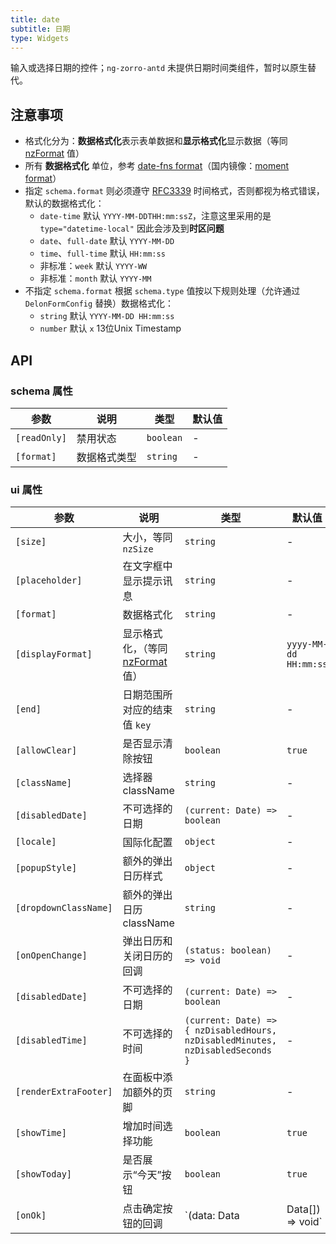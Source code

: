 ```yaml
---
title: date
subtitle: 日期
type: Widgets
---
```


输入或选择日期的控件；`ng-zorro-antd` 未提供日期时间类组件，暂时以原生替代。

## 注意事项

- 格式化分为：**数据格式化**表示表单数据和**显示格式化**显示数据（等同 [nzFormat](https://ng.ant.design/components/date-picker/zh#api) 值）
- 所有 **数据格式化** 单位，参考 [date-fns format](https://date-fns.org/v1.29.0/docs/format)（国内镜像：[moment format](http://momentjs.cn/docs/#/displaying/format/)）
- 指定 `schema.format` 则必须遵守 [RFC3339](https://tools.ietf.org/html/rfc3339#section-5.6) 时间格式，否则都视为格式错误，默认的数据格式化：
  - `date-time` 默认 `YYYY-MM-DDTHH:mm:ssZ`，注意这里采用的是 `type="datetime-local"` 因此会涉及到**时区问题**
  - `date`、`full-date` 默认 `YYYY-MM-DD`
  - `time`、`full-time` 默认 `HH:mm:ss`
  - 非标准：`week` 默认 `YYYY-WW`
  - 非标准：`month` 默认 `YYYY-MM`
- 不指定 `schema.format` 根据 `schema.type` 值按以下规则处理（允许通过 `DelonFormConfig` 替换）数据格式化：
  - `string` 默认 `YYYY-MM-DD HH:mm:ss`
  - `number` 默认 `x` 13位Unix Timestamp

## API

### schema 属性

参数 | 说明 | 类型 | 默认值
----|------|-----|------
`[readOnly]` | 禁用状态  | `boolean` | -
`[format]` | 数据格式类型  | `string` | -

### ui 属性

参数        | 说明                   | 类型     | 默认值
------------|------------------------|----------|--------
`[size]`        | 大小，等同 `nzSize`     | `string` | -
`[placeholder]` | 在文字框中显示提示讯息 | `string` | -
`[format]`      | 数据格式化             | `string` | -
`[displayFormat]` | 显示格式化，（等同 [nzFormat](https://ng.ant.design/components/date-picker/zh#api) 值） | `string` | `yyyy-MM-dd HH:mm:ss`
`[end]` | 日期范围所对应的结束值 `key` | `string` | -
`[allowClear]` | 是否显示清除按钮 | `boolean` | `true`
`[className]` | 选择器 className | `string` | -
`[disabledDate]` | 不可选择的日期 | `(current: Date) => boolean` | -
`[locale]` | 国际化配置 | `object` | -
`[popupStyle]` | 额外的弹出日历样式 | `object` | -
`[dropdownClassName]` | 额外的弹出日历 className | `string` | -
`[onOpenChange]` | 弹出日历和关闭日历的回调 | `(status: boolean) => void` | -
`[disabledDate]` | 不可选择的日期 | `(current: Date) => boolean` | -
`[disabledTime]` | 不可选择的时间 | `(current: Date) => { nzDisabledHours, nzDisabledMinutes, nzDisabledSeconds }` | -
`[renderExtraFooter]` | 在面板中添加额外的页脚 | `string` | -
`[showTime]` | 增加时间选择功能 | `boolean` | `true`
`[showToday]` | 是否展示“今天”按钮 | `boolean` | `true`
`[onOk]` | 点击确定按钮的回调	 | `(data: Data | Data[]) => void` | -
